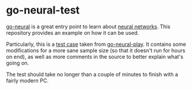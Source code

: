 # go-neural-test

[go-neural](https://github.com/NOX73/go-neural) is a great entry point to learn about [neural networks](https://en.wikipedia.org/wiki/Artificial_neural_network). This repository provides an example on how it can be used.

Particularly, this is a [test case](https://github.com/NOX73/go-neural-play/blob/master/play/multiply.go) taken from [go-neural-play](https://github.com/NOX73/go-neural-play). It contains some modifications for a more sane sample size (so that it doesn't run for hours on end), as well as more comments in the source to better explain what's going on.

The test should take no longer than a couple of minutes to finish with a fairly modern PC.
